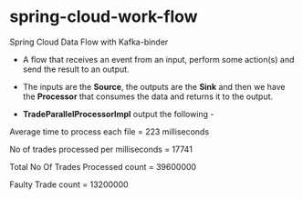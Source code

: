 # spring-cloud-work-flow


Spring Cloud Data Flow with Kafka-binder

- A flow that receives an event from an input, perform some action(s) and send the result to an output.
- The inputs are the **Source**, the outputs are the **Sink** and then we have the **Processor** that consumes the data and returns it to the output. 

- **TradeParallelProcessorImpl** output the following - 

Average time to process each file = 223 milliseconds

No of trades processed per milliseconds = 17741

Total No Of Trades Processed count = 39600000

Faulty Trade count = 13200000
